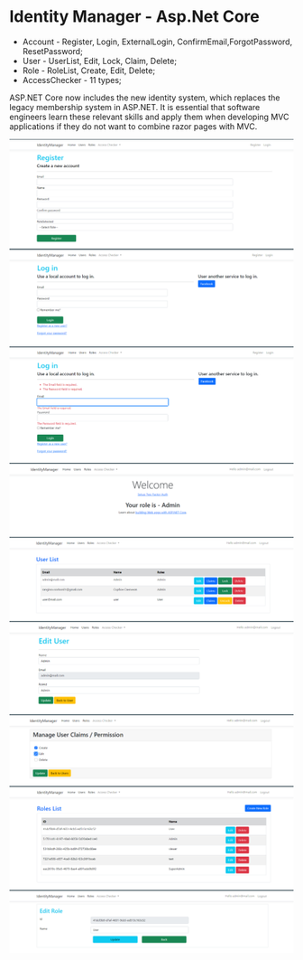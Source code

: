 # Identity Manager - Asp.Net Core
- Account - Register, Login, ExternalLogin, ConfirmEmail,ForgotPassword, ResetPassword;
- User - UserList, Edit, Lock, Claim, Delete;
- Role - RoleList, Create, Edit, Delete;
- AccessChecker - 11 types;

ASP.NET Core now includes the new identity system, which replaces the legacy membership system in ASP.NET. It is essential that software engineers learn these relevant skills and apply them when developing MVC applications if they do not want to combine razor pages with MVC.

![main](./FilesForGitHub/1.png)
![main](./FilesForGitHub/2.png)
![main](./FilesForGitHub/3.png)
![main](./FilesForGitHub/4.png)
![main](./FilesForGitHub/5.png)
![main](./FilesForGitHub/6.png)
![main](./FilesForGitHub/7.png)
![main](./FilesForGitHub/8.png)
![main](./FilesForGitHub/9.png)




